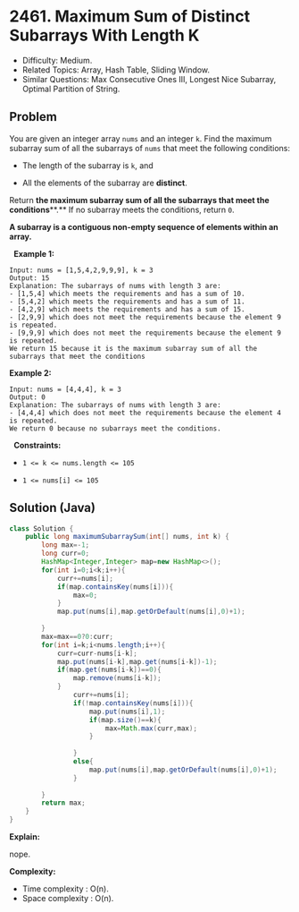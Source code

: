 # 2461. Maximum Sum of Distinct Subarrays With Length K

- Difficulty: Medium.
- Related Topics: Array, Hash Table, Sliding Window.
- Similar Questions: Max Consecutive Ones III, Longest Nice Subarray, Optimal Partition of String.

## Problem

You are given an integer array ```nums``` and an integer ```k```. Find the maximum subarray sum of all the subarrays of ```nums``` that meet the following conditions:


	
- The length of the subarray is ```k```, and
	
- All the elements of the subarray are **distinct**.


Return **the maximum subarray sum of all the subarrays that meet the conditions****.** If no subarray meets the conditions, return ```0```.

**A **subarray** is a contiguous non-empty sequence of elements within an array.**

 
**Example 1:**

```
Input: nums = [1,5,4,2,9,9,9], k = 3
Output: 15
Explanation: The subarrays of nums with length 3 are:
- [1,5,4] which meets the requirements and has a sum of 10.
- [5,4,2] which meets the requirements and has a sum of 11.
- [4,2,9] which meets the requirements and has a sum of 15.
- [2,9,9] which does not meet the requirements because the element 9 is repeated.
- [9,9,9] which does not meet the requirements because the element 9 is repeated.
We return 15 because it is the maximum subarray sum of all the subarrays that meet the conditions
```

**Example 2:**

```
Input: nums = [4,4,4], k = 3
Output: 0
Explanation: The subarrays of nums with length 3 are:
- [4,4,4] which does not meet the requirements because the element 4 is repeated.
We return 0 because no subarrays meet the conditions.
```

 
**Constraints:**


	
- ```1 <= k <= nums.length <= 105```
	
- ```1 <= nums[i] <= 105```



## Solution (Java)

```java
class Solution {
    public long maximumSubarraySum(int[] nums, int k) {
        long max=-1;
        long curr=0;
        HashMap<Integer,Integer> map=new HashMap<>();
        for(int i=0;i<k;i++){
            curr+=nums[i];
            if(map.containsKey(nums[i])){
                max=0;
            }
            map.put(nums[i],map.getOrDefault(nums[i],0)+1);
            
        }
        max=max==0?0:curr;
        for(int i=k;i<nums.length;i++){
            curr=curr-nums[i-k];
	        map.put(nums[i-k],map.get(nums[i-k])-1);
            if(map.get(nums[i-k])==0){
                map.remove(nums[i-k]);
            }
                curr+=nums[i];
                if(!map.containsKey(nums[i])){
                    map.put(nums[i],1);
                    if(map.size()==k){
                        max=Math.max(curr,max); 
                    }
                    
                }
                else{
                    map.put(nums[i],map.getOrDefault(nums[i],0)+1);
                }
               
        }
        return max;
    }
}
```

**Explain:**

nope.

**Complexity:**

* Time complexity : O(n).
* Space complexity : O(n).
